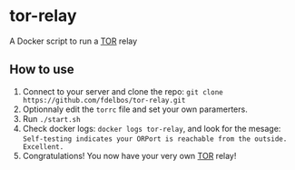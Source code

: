 tor-relay
=========

A Docker script to run a [TOR](https://www.torproject.org/index.html.en) relay

## How to use

1. Connect to your server and clone the repo: `git clone https://github.com/fdelbos/tor-relay.git`
2. Optionnaly edit the `torrc` file and set your own paramerters.
3. Run `./start.sh`
4. Check docker logs: `docker logs tor-relay`, and look for the mesage: `Self-testing indicates your ORPort is reachable from the outside. Excellent.`
5. Congratulations! You now have your very own [TOR](https://www.torproject.org/index.html.en) relay!
